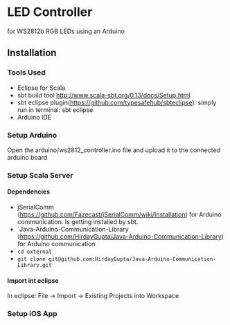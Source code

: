 # LED Controller
 for WS2812b RGB LEDs using an Arduino

## Installation

### Tools Used
- Eclipse for Scala
- sbt build tool http://www.scala-sbt.org/0.13/docs/Setup.html
 - sbt eclipse plugin(https://github.com/typesafehub/sbteclipse): simply run in terminal: sbt eclipse
- Arduino IDE

### Setup Arduino
Open the arduino/ws2812_controller.ino file and upload it to the connected arduino board

### Setup Scala Server
#### Dependencies
- jSerialComm (https://github.com/Fazecast/jSerialComm/wiki/Installation) for Arduino communication. Is getting installed by sbt.
- `Java-Arduino-Communication-Library (https://github.com/HirdayGupta/Java-Arduino-Communication-Library) for Arduino communication
 - `cd external`
 - `git clone git@github.com:HirdayGupta/Java-Arduino-Communication-Library.git`
#### Import int eclipse
In eclipse: File → Import → Existing Projects into Workspace

### Setup iOS App

